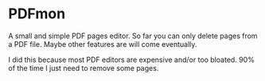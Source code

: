 # PDFmon
A small and simple PDF pages editor.
So far you can only delete pages from a PDF file.
Maybe other features are will come eventually.

I did this because most PDF editors are expensive and/or too bloated. 90% of the time I just need to remove some pages.
